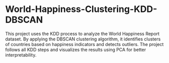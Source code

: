# World-Happiness-Clustering-KDD-DBSCAN
This project uses the KDD process to analyze the World Happiness Report dataset. By applying the DBSCAN clustering algorithm, it identifies clusters of countries based on happiness indicators and detects outliers. The project follows all KDD steps and visualizes the results using PCA for better interpretability.
